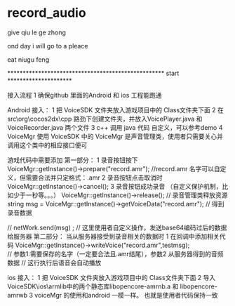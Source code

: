 # record_audio

give qiu le ge zhong 

ond day i will go to a pleace 

eat niugu feng 

***************************************************  start  *********************


接入流程
1 确保github 里面的Android 和 ios 工程能跑通


Android 接入：
1  把 VoiceSDK 文件夹放入游戏项目中的 Class文件夹下面
2  在src\org\cocos2dx\cpp 路劲下创建文件夹，并放入VoicePlayer.java 和 VoiceRecorder.java 两个文件
3  c++ 调用 java 代码 自定义，可以参考demo
4  VoiceMgr 使用
   VoiceSDK 中的 VoiceMgr 是声音管理类，使用者只需要关心并调用这个类中的相应接口便可 
 
   游戏代码中需要添加
   第一部分：
   1 录音按钮按下  
   VoiceMgr::getInstance()->prepare("record.amr");  //record.amr  名字可以自定义，但需要合法并只定格式：.amr
   2 录音按钮点击取消时
   VoiceMgr::getInstance()->cancel();
   3 录音按钮成功录音 （自定义保护机制，比如少于一秒等。。。）
   VoiceMgr::getInstance()->release();	                                //  录音管理类释放资源
   string msg = VoiceMgr::getInstance()->getVoiceData("record.amr");     //  得到录音数据
   
   // netWork.send(msg) ;   // 这里使用者自定义操作，发送base64编码过后的数据给服务器 
   第二部分：
   当从服务器接受到录音相关的数据时
   1 在回调中添加相关代码
   VoiceMgr::getInstance()->writeVoice("record.amr",testmsg);    
   // 参数1:需要保存的名字（一定要合法且.amr结尾），参数2 从服务器得到的音频数据
   // 这行执行后语音会自动播放
  
   
 ios 接入：
 1  把 VoiceSDK 文件夹放入游戏项目中的 Class文件夹下面
 2  导入 VoiceSDK\ios\armlib中的两个静态库libopencore-amrnb.a  和  libopencore-amrwb
 3  voiceMgr 的使用和android 一模一样。
  也就是使用者代码保持一致
   
   
 